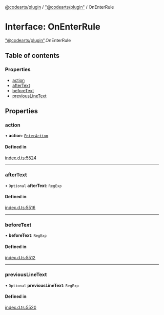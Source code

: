 [@codearts/plugin](../README.md) / ["@codearts/plugin"](../modules/_codearts_plugin_.md) / OnEnterRule

# Interface: OnEnterRule

["@codearts/plugin"](../modules/_codearts_plugin_.md).OnEnterRule

## Table of contents

### Properties

- [action](codearts_plugin_.OnEnterRule.md#action)
- [afterText](codearts_plugin_.OnEnterRule.md#aftertext)
- [beforeText](codearts_plugin_.OnEnterRule.md#beforetext)
- [previousLineText](codearts_plugin_.OnEnterRule.md#previouslinetext)

## Properties

### action

• **action**: [`EnterAction`](codearts_plugin_.EnterAction.md)

#### Defined in

[index.d.ts:5524](https://github.com/huaweicloud/cloudide-plugin-api/blob/3b0eee8/index.d.ts#L5524)

___

### afterText

• `Optional` **afterText**: `RegExp`

#### Defined in

[index.d.ts:5516](https://github.com/huaweicloud/cloudide-plugin-api/blob/3b0eee8/index.d.ts#L5516)

___

### beforeText

• **beforeText**: `RegExp`

#### Defined in

[index.d.ts:5512](https://github.com/huaweicloud/cloudide-plugin-api/blob/3b0eee8/index.d.ts#L5512)

___

### previousLineText

• `Optional` **previousLineText**: `RegExp`

#### Defined in

[index.d.ts:5520](https://github.com/huaweicloud/cloudide-plugin-api/blob/3b0eee8/index.d.ts#L5520)
